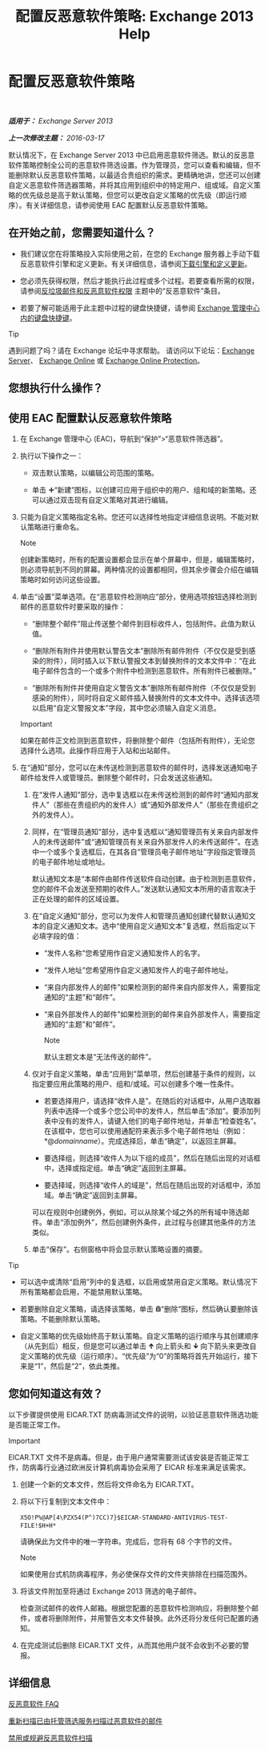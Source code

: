 ﻿---
title: '配置反恶意软件策略: Exchange 2013 Help'
TOCTitle: 配置反恶意软件策略
ms:assetid: e16ac4a2-de5c-4723-8ab6-d9c7ef4ce1b4
ms:mtpsurl: https://technet.microsoft.com/zh-cn/library/JJ150576(v=EXCHG.150)
ms:contentKeyID: 50491817
ms.date: 01/11/2018
mtps_version: v=EXCHG.150
ms.translationtype: HT
---

# 配置反恶意软件策略

 

_**适用于：** Exchange Server 2013_

_**上一次修改主题：** 2016-03-17_

默认情况下，在 Exchange Server 2013 中已启用恶意软件筛选。默认的反恶意软件策略控制全公司的恶意软件筛选设置。作为管理员，您可以查看和编辑，但不能删除默认反恶意软件策略，以最适合贵组织的需求。更精确地讲，您还可以创建自定义恶意软件筛选器策略，并将其应用到组织中的特定用户、组或域。自定义策略的优先级总是高于默认策略，但您可以更改自定义策略的优先级（即运行顺序）。有关详细信息，请参阅使用 EAC 配置默认反恶意软件策略。

## 在开始之前，您需要知道什么？

  - 我们建议您在将策略投入实际使用之前，在您的 Exchange 服务器上手动下载反恶意软件引擎和定义更新。有关详细信息，请参阅[下载引擎和定义更新](download-engine-and-definition-updates-exchange-2013-help.md)。

  - 您必须先获得权限，然后才能执行此过程或多个过程。若要查看所需的权限，请参阅[反垃圾邮件和反恶意软件权限](anti-spam-and-anti-malware-permissions-exchange-2013-help.md) 主题中的“反恶意软件”条目。

  - 若要了解可能适用于此主题中过程的键盘快捷键，请参阅 [Exchange 管理中心内的键盘快捷键](keyboard-shortcuts-in-the-exchange-admin-center-exchange-online-protection-help.md)。

> [!tip]
> 遇到问题了吗？请在 Exchange 论坛中寻求帮助。 请访问以下论坛：<a href="https://go.microsoft.com/fwlink/p/?linkid=60612">Exchange Server</a>、 <a href="https://go.microsoft.com/fwlink/p/?linkid=267542">Exchange Online</a> 或 <a href="https://go.microsoft.com/fwlink/p/?linkid=285351">Exchange Online Protection</a>。


## 您想执行什么操作？

## 使用 EAC 配置默认反恶意软件策略

1.  在 Exchange 管理中心 (EAC)，导航到“保护”\>“恶意软件筛选器”。

2.  执行以下操作之一：
    
      - 双击默认策略，以编辑公司范围的策略。
    
      - 单击 ![添加图标](images/JJ218640.c1e75329-d6d7-4073-a27d-498590bbb558(EXCHG.150).gif "添加图标")“新建”图标，以创建可应用于组织中的用户、组和域的新策略。还可以通过双击现有自定义策略对其进行编辑。

3.  只能为自定义策略指定名称。您还可以选择性地指定详细信息说明。不能对默认策略进行重命名。
    
    > [!NOTE]
    > 创建新策略时，所有的配置设置都会显示在单个屏幕中，但是，编辑策略时，则必须导航到不同的屏幕。两种情况的设置都相同，但其余步骤会介绍在编辑策略时如何访问这些设置。


4.  单击“设置”菜单选项。在“恶意软件检测响应”部分，使用选项按钮选择检测到邮件的恶意软件时要采取的操作：
    
      - “删除整个邮件”阻止传送整个邮件到目标收件人，包括附件。此值为默认值。
    
      - “删除所有附件并使用默认警告文本”删除所有邮件附件（不仅仅是受到感染的附件），同时插入以下默认警报文本到替换附件的文本文件中：“在此电子邮件包含的一个或多个附件中检测到恶意软件。所有附件已被删除。”
    
      - “删除所有附件并使用自定义警告文本”删除所有邮件附件（不仅仅是受到感染的附件），同时将自定义邮件插入替换附件的文本文件中。选择该选项以启用“自定义警报文本”字段，其中您必须输入自定义消息。
    
    > [!important]
    > 如果在邮件正文检测到恶意软件，将删除整个邮件（包括所有附件），无论您选择什么选项。此操作将应用于入站和出站邮件。


5.  在“通知”部分，您可以在未传送检测到恶意软件的邮件时，选择发送通知电子邮件给发件人或管理员。删除整个邮件时，只会发送这些通知。
    
    1.  在“发件人通知”部分，选中复选框以在未传送检测到的邮件时“通知内部发件人”（那些在贵组织内的发件人）或“通知外部发件人”（那些在贵组织之外的发件人）。
    
    2.  同样，在“管理员通知”部分，选中复选框以“通知管理员有关来自内部发件人的未传送邮件”或“通知管理员有关来自外部发件人的未传送邮件”。在选中一个或多个复选框后，在其各自“管理员电子邮件地址”字段指定管理员的电子邮件地址或地址。
        
        默认通知文本是“本邮件由邮件传送软件自动创建。由于检测到恶意软件，您的邮件不会发送至预期的收件人。”发送默认通知文本所用的语言取决于正在处理的邮件的区域设置。
    
    3.  在“自定义通知”部分，您可以为发件人和管理员通知创建代替默认通知文本的自定义通知文本。选中“使用自定义通知文本”复选框，然后指定以下必填字段的值：
        
          - “发件人名称”您希望用作自定义通知发件人的名字。
        
          - “发件人地址”您希望用作自定义通知发件人的电子邮件地址。
        
          - “来自内部发件人的邮件”如果检测到的邮件来自内部发件人，需要指定通知的“主题”和“邮件”。
        
          - “来自外部发件人的邮件”如果检测到的邮件来自外部发件人，需要指定通知的“主题”和“邮件”。
            
            > [!NOTE]
            > 默认主题文本是“无法传送的邮件”。
    
    4.  仅对于自定义策略，单击“应用到”菜单项，然后创建基于条件的规则，以指定要应用此策略的用户、组和/或域。可以创建多个唯一性条件。
        
          - 若要选择用户，请选择“收件人是”。在随后的对话框中，从用户选取器列表中选择一个或多个您公司中的发件人，然后单击“添加”。要添加列表中没有的发件人，请键入他们的电子邮件地址，并单击“检查姓名”。在该框中，您也可以使用通配符来表示多个电子邮件地址（例如：\*@*domainname*）。完成选择后，单击“确定”，以返回主屏幕。
        
          - 要选择组，则选择“收件人为以下组的成员”，然后在随后出现的对话框中，选择或指定组。单击“确定”返回到主屏幕。
        
          - 要选择域，则选择“收件人的域是”，然后在随后出现的对话框中，添加域。单击“确定”返回到主屏幕。
        
        可以在规则中创建例外，例如，可以从除某个域之外的所有域中筛选邮件。单击“添加例外”，然后创建例外条件，此过程与创建其他条件的方法类似。
    
    5.  单击“保存”。右侧窗格中将会显示默认策略设置的摘要。

> [!tip]
> <ul>
> <li><p>可以选中或清除“启用”列中的复选框，以启用或禁用自定义策略。默认情况下所有策略都会启用，不能禁用默认策略。</p></li>
> <li><p>若要删除自定义策略，请选择该策略，单击 <img src="images/JJ657511.14f639f6-61e8-4418-bbfb-0db14de9d2f5(EXCHG.150).gif" title="删除图标" alt="删除图标" />“删除”图标，然后确认要删除该策略。不能删除默认策略。</p></li>
> <li><p>自定义策略的优先级始终高于默认策略。自定义策略的运行顺序与其创建顺序（从先到后）相反，但是您可以通过单击 <img src="images/JJ150576.1732c727-328b-4a1a-b84d-6d7252c7dcab(EXCHG.150).gif" title="向上键图标" alt="向上键图标" /> 向上箭头和 <img src="images/JJ150576.ef5ca57d-a033-457b-bd92-6361877c33d0(EXCHG.150).gif" title="向下键图标" alt="向下键图标" /> 向下箭头来更改自定义策略的优先级（运行顺序）。“优先级”为“0”的策略将首先开始运行，接下来是“1”，然后是“2”，依此类推。</p></li>
> </ul>


## 您如何知道这有效？

以下步骤提供使用 EICAR.TXT 防病毒测试文件的说明，以验证恶意软件筛选功能是否能正常工作。

> [!important]
> EICAR.TXT 文件不是病毒。但是，由于用户通常需要测试该安装是否能正常工作，防病毒行业通过欧洲反计算机病毒协会采用了 EICAR 标准来满足该需求。


1.  创建一个新的文本文件，然后将文件命名为 EICAR.TXT。

2.  将以下行复制到文本文件中：
    
        X5O!P%@AP[4\PZX54(P^)7CC)7}$EICAR-STANDARD-ANTIVIRUS-TEST-FILE!$H+H*
    
    请确保此为文件中的唯一字符串。完成后，您将有 68 个字节的文件。
    
    > [!NOTE]
    > 如果使用台式机防病毒程序，务必使保存文件的文件夹排除在扫描范围外。


3.  将该文件附加至将通过 Exchange 2013 筛选的电子邮件。
    
    检查测试邮件的收件人邮箱。根据您配置的恶意软件检测响应，将删除整个邮件，或者将删除附件，并用警告文本文件替换。此外还将分发任何已配置的通知。

4.  在完成测试后删除 EICAR.TXT 文件，从而其他用户就不会收到不必要的警报。

## 详细信息

[反恶意软件 FAQ](anti-malware-faq-exchange-2013-help.md)

[重新扫描已由托管筛选服务扫描过恶意软件的邮件](rescan-messages-already-malware-scanned-by-the-hosted-filtering-service-exchange-2013-help.md)

[禁用或规避反恶意软件扫描](disable-or-bypass-anti-malware-scanning-exchange-2013-help.md)

